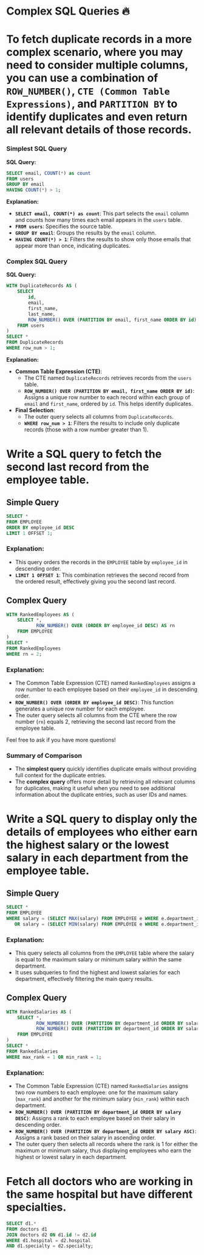 # Complex SQL Queries 🔥


# To fetch duplicate records in a more complex scenario, where you may need to consider multiple columns, you can use a combination of `ROW_NUMBER()`, `CTE (Common Table Expressions)`, and `PARTITION BY` to identify duplicates and even return all relevant details of those records.

### Simplest SQL Query

**SQL Query:**
```sql
SELECT email, COUNT(*) as count
FROM users
GROUP BY email
HAVING COUNT(*) > 1;
```

**Explanation:**
- **`SELECT email, COUNT(*) as count`**: This part selects the `email` column and counts how many times each email appears in the `users` table.
- **`FROM users`**: Specifies the source table.
- **`GROUP BY email`**: Groups the results by the `email` column.
- **`HAVING COUNT(*) > 1`**: Filters the results to show only those emails that appear more than once, indicating duplicates.

### Complex SQL Query

**SQL Query:**
```sql
WITH DuplicateRecords AS (
    SELECT 
        id, 
        email, 
        first_name, 
        last_name, 
        ROW_NUMBER() OVER (PARTITION BY email, first_name ORDER BY id) AS row_num
    FROM users
)
SELECT *
FROM DuplicateRecords
WHERE row_num > 1;
```

**Explanation:**
- **Common Table Expression (CTE)**: 
  - The CTE named `DuplicateRecords` retrieves records from the `users` table.
  - **`ROW_NUMBER() OVER (PARTITION BY email, first_name ORDER BY id)`**: Assigns a unique row number to each record within each group of `email` and `first_name`, ordered by `id`. This helps identify duplicates.
- **Final Selection**:
  - The outer query selects all columns from `DuplicateRecords`.
  - **`WHERE row_num > 1`**: Filters the results to include only duplicate records (those with a row number greater than 1).
 

# Write a SQL query to fetch the second last record from the employee table.

## Simple Query
```sql
SELECT *
FROM EMPLOYEE
ORDER BY employee_id DESC
LIMIT 1 OFFSET 1;
```
### Explanation:
- This query orders the records in the `EMPLOYEE` table by `employee_id` in descending order.
- **`LIMIT 1 OFFSET 1`**: This combination retrieves the second record from the ordered result, effectively giving you the second last record.

## Complex Query
```sql
WITH RankedEmployees AS (
    SELECT *,
           ROW_NUMBER() OVER (ORDER BY employee_id DESC) AS rn
    FROM EMPLOYEE
)
SELECT *
FROM RankedEmployees
WHERE rn = 2;
```
### Explanation:
- The Common Table Expression (CTE) named `RankedEmployees` assigns a row number to each employee based on their `employee_id` in descending order.
- **`ROW_NUMBER() OVER (ORDER BY employee_id DESC)`**: This function generates a unique row number for each employee.
- The outer query selects all columns from the CTE where the row number (`rn`) equals 2, retrieving the second last record from the employee table.

Feel free to ask if you have more questions!

### Summary of Comparison
- The **simplest query** quickly identifies duplicate emails without providing full context for the duplicate entries.
- The **complex query** offers more detail by retrieving all relevant columns for duplicates, making it useful when you need to see additional information about the duplicate entries, such as user IDs and names.

# Write a SQL query to display only the details of employees who either earn the highest salary or the lowest salary in each department from the employee table.

## Simple Query
```sql
SELECT *
FROM EMPLOYEE
WHERE salary = (SELECT MAX(salary) FROM EMPLOYEE e WHERE e.department_id = EMPLOYEE.department_id)
   OR salary = (SELECT MIN(salary) FROM EMPLOYEE e WHERE e.department_id = EMPLOYEE.department_id);
```
### Explanation:
- This query selects all columns from the `EMPLOYEE` table where the salary is equal to the maximum salary or minimum salary within the same department.
- It uses subqueries to find the highest and lowest salaries for each department, effectively filtering the main query results.

## Complex Query
```sql
WITH RankedSalaries AS ( 
    SELECT *,
           ROW_NUMBER() OVER (PARTITION BY department_id ORDER BY salary DESC) AS max_rank,
           ROW_NUMBER() OVER (PARTITION BY department_id ORDER BY salary ASC) AS min_rank
    FROM EMPLOYEE
)
SELECT *
FROM RankedSalaries
WHERE max_rank = 1 OR min_rank = 1;
```
### Explanation:
- The Common Table Expression (CTE) named `RankedSalaries` assigns two row numbers to each employee: one for the maximum salary (`max_rank`) and another for the minimum salary (`min_rank`) within each department.
- **`ROW_NUMBER() OVER (PARTITION BY department_id ORDER BY salary DESC)`**: Assigns a rank to each employee based on their salary in descending order.
- **`ROW_NUMBER() OVER (PARTITION BY department_id ORDER BY salary ASC)`**: Assigns a rank based on their salary in ascending order.
- The outer query then selects all records where the rank is 1 for either the maximum or minimum salary, thus displaying employees who earn the highest or lowest salary in each department.


# Fetch all doctors who are working in the same hospital but have different specialties.

```sql
SELECT d1.*
FROM doctors d1
JOIN doctors d2 ON d1.id != d2.id 
WHERE d1.hospital = d2.hospital 
AND d1.specialty = d2.specialty;
```
